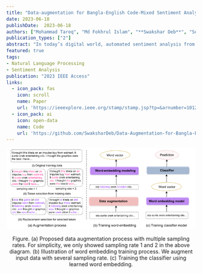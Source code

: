 ```yaml
---
title: "Data-augmentation for Bangla-English Code-Mixed Sentiment Analysis: Enhancing Cross Linguistic Contextual Understanding"
date: 2023-06-18
publishDate:  2023-06-18
authors: ["Mohammad Tareq", "Md Fokhrul Islam", "**Swakshar Deb**", "Sejuti Rahman", "Abdullah Al Mahmud"]
publication_types: ["2"]
abstract: "In today’s digital world, automated sentiment analysis from online reviews can contribute to a wide variety of decision-making processes. One example is examining typical perceptions of a product based on customer feedbacks to have a better understanding of consumer expectations, which can help enhance everything from customer service to product offerings. Online review comments, on the other hand, frequently mix different languages, use non-native scripts and do not adhere to strict grammar norms. For a low-resource language like Bangla, the lack of annotated code-mixed data makes automated sentiment analysis more challenging. To address this, we collect online reviews of different products and construct an annotated Bangla-English code mix (BE-CM) dataset (Dataset and other resources are available at https://github.com/fokhruli/CM-seti-anlysis ). On our sentiment corpus, we also compare several alternative models from the existing literature. We present a simple but effective data augmentation method that can be utilized with existing word embedding algorithms without the need for a parallel corpus to improve cross-lingual contextual understanding. Our experimental results suggest that training word embedding models (e.g., Word2vec, FastText) with our data augmentation strategy can help the model in capturing the cross-lingual relationship for code-mixed sentences, thereby improving the overall performance of existing classifiers in both supervised learning and zero-shot cross-lingual adaptability. With extensive experimentations, we found that XGBoost with Fasttext embedding trained on our proposed data augmentation method outperforms other alternative models in automated sentiment analysis on code-mixed Bangla-English dataset, with a weighted F1 score of 87%."
featured: true
tags:
- Natural Language Processing
- Sentiment Analysis
publication: "2023 IEEE Access"
links:
  - icon_pack: fas
    icon: scroll
    name: Paper
    url: 'https://ieeexplore.ieee.org/stamp/stamp.jsp?tp=&arnumber=10129187'
  - icon_pack: ai
    icon: open-data
    name: Code
    url: 'https://github.com/SwaksharDeb/Data-Augmentation-for-Bangla-English-Code-Mixed-Sentiment-Analysis-Enhancing-Cross-Linguistic-Contex'
---
```


![gemm_architecture](/img/nlp.PNG)
<p style="text-align:center"> Figure. (a) Proposed data augmentation process with multiple sampling rates. For simplicity, we only showed sampling rate 1 and 2 in the above diagram. (b) Illustration of word embedding training process. We augment input data with several sampling rate.
(c) Training the classifier using learned word embedding. </p>